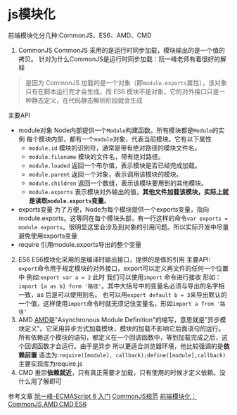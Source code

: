 js模块化
==
前端模块化分几种:CommonJS、ES6、AMD、CMD

1. CommonJS
CommonJS 采用的是运行时同步加载，模块输出的是一个值的拷贝。
针对为什么CommonJS是运行时同步加载：阮一峰老师有着很好的解释
> 是因为 CommonJS 加载的是一个对象（即`module.exports`属性），该对象只有在脚本运行完才会生成。而 ES6 模块不是对象，它的对外接口只是一种静态定义，在代码静态解析阶段就会生成

主要API
* module对象
Node内部提供一个`Module`构建函数。所有模块都是`Module`的实例
每个模块内部，都有一个`module`对象，代表当前模块。它有以下属性
	*   `module.id` 模块的识别符，通常是带有绝对路径的模块文件名。
	*   `module.filename` 模块的文件名，带有绝对路径。
	*   `module.loaded` 返回一个布尔值，表示模块是否已经完成加载。
	*   `module.parent` 返回一个对象，表示调用该模块的模块。
	*   `module.children` 返回一个数组，表示该模块要用到的其他模块。
	*   `module.exports` 表示模块对外输出的值，**其他文件加载该模块，实际上就是读取`module.exports`变量**。
* exports变量
为了方便，Node为每个模块提供一个exports变量，指向module.exports。这等同在每个模块头部，有一行这样的命令`var exports = module.exports`。很明显这里会涉及到对象的引用问题。所以实际开发中尽量避免使用exports变量
* require
引用module.exports导出的整个变量
2. ES6 
ES6模块化采用的是编译时输出接口，提供的是值的引用
主要API:
`export`命令用于规定模块的对外接口，export可以定义再文件的任何一个位置中 例如:`export var a = 2`
此时 我们可以使用`import` 命令进行接收 形如：`import {a as b} form '路径'`。其中大括号中的变量名必须与导出的名字相一致，as 后是可以使用别名。
也可以用`export default b = 3`来导出默认的一个值，这样使用`import`命令时就无须记住变量名，形如`import a from '路径'`
3. AMD
[AMD](https://github.com/amdjs/amdjs-api/wiki/AMD)是"Asynchronous Module Definition"的缩写，意思就是"异步模块定义"。它采用异步方式加载模块，模块的加载不影响它后面语句的运行。所有依赖这个模块的语句，都定义在一个回调函数中，等到加载完成之后，这个回调函数才会运行。由于是异步 所以更适合浏览器环境，他比较强调的是**依赖前置**
语法为:`require([module], callback);define([module],callback)`
主要实现库为require.js
4. CMD
推崇**依赖就近**，只有真正需要才加载，只有使用的时候才定义依赖。没什么用了解即可


参考文章
[阮一峰-ECMAScript 6 入门](http://es6.ruanyifeng.com/#docs/module-loader#ES6-%E6%A8%A1%E5%9D%97%E4%B8%8E-CommonJS-%E6%A8%A1%E5%9D%97%E7%9A%84%E5%B7%AE%E5%BC%82)
[CommonJS规范](https://javascript.ruanyifeng.com/nodejs/module.html)
[前端模块化：CommonJS,AMD,CMD,ES6](https://juejin.im/post/5aaa37c8f265da23945f365c)
